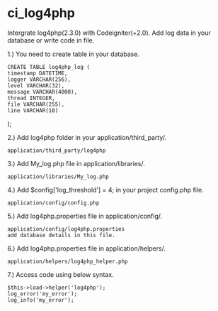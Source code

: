 # ci_log4php
Intergrate log4php(2.3.0) with Codeigniter(+2.0). Add log data in your database or write code in file. 

1.) You need to create table in your database.

	CREATE TABLE log4php_log (
    timestamp DATETIME,
    logger VARCHAR(256),
    level VARCHAR(32),
    message VARCHAR(4000),
    thread INTEGER,
    file VARCHAR(255),
    line VARCHAR(10)
);

2.) Add log4php folder in your application/third_party/.

	application/third_party/log4php
	
3.) Add My_log.php file in application/libraries/.

	application/libraries/My_log.php
	
4.) Add $config['log_threshold'] = 4; in your project config.php file.

	application/config/config.php
	
5.) Add log4php.properties file in application/config/.

	application/config/log4php.properties
	add database details in this file.
6.) Add log4php.properties file in application/helpers/.

	application/helpers/log4php_helper.php
	
7.) Access code using below syntax.
 
	$this->load->helper('log4php');
	log_error('my_error');
	log_info('my_error');
